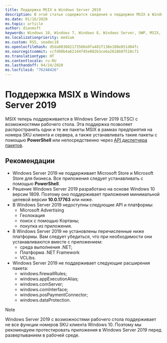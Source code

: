 ```yaml
---
title: Поддержка MSIX в Windows Server 2019
description: В этой статье содержатся сведения о поддержке MSIX в Windows Server 2019
ms.date: 01/16/2020
ms.topic: article
author: dianmsft
keywords: Windows 10, Windows 7, Windows 8, Windows Server, UWP, MSIX, MSIX Core, 1709, 1703, 1607, 1511, 1507
ms.localizationpriority: medium
ms.custom: RS5, seodec18
ms.openlocfilehash: d5da083602173560a9fa481f138e108e851d84fc
ms.sourcegitcommit: ccfd90b4a62144f45e002b3ce6a2618b07510c71
ms.translationtype: HT
ms.contentlocale: ru-RU
ms.lasthandoff: 04/24/2020
ms.locfileid: "76248426"
---
```

# <a name="msix-support-on-windows-server-2019"></a>Поддержка MSIX в Windows Server 2019

MSIX теперь поддерживается в Windows Server 2019 (LTSC) с возможностями рабочего стола. Эта поддержка позволяет распространять одни и те же пакеты MSIX в рамках предприятия на номера SKU клиента и сервера, а также устанавливать такие пакеты с помощью **PowerShell** или непосредственно через [API диспетчера пакетов](https://docs.microsoft.com/uwp/api/Windows.Management.Deployment.PackageManager).

## <a name="considerations"></a>Рекомендации

* Windows Server 2019 не поддерживает Microsoft Store и Microsoft Store для бизнеса. Все приложения следует устанавливать с помощью **PowerShell**.
* Решение Windows Server 2019 разработано на основе Windows 10 версии 1809. Поэтому оно поддерживает приложения минимальной целевой версии **10.0.17763** или ниже.
* В Windows Server 2019 недоступны следующие API и платформы:
  * Microsoft Advertising
  * Геолокация
  * поиск с помощью Кортаны;
  * покупка из приложения.
* В Windows Server 2019 не установлены перечисленные ниже платформы. Вам следует убедиться, что при необходимости они устанавливаются вместе с приложением:
  * среда выполнения .NET;
  * Платформа .NET Framework
  * VCLibs.
* Windows Server 2019 не поддерживает следующие расширения пакета:
  * windows.firewallRules;
  * windows.appExecutionAlias;
  * windows.comServer;
  * windows.comInterface;
  * windows.posPaymentConnector;
  * windows.dataProtection.

> [!NOTE]
> Windows Server 2019 с возможностями рабочего стола поддерживает не все функции номеров SKU клиента Windows 10. Поэтому мы рекомендуем протестировать приложения в Windows Server 2019 перед развертыванием в рабочей среде.

